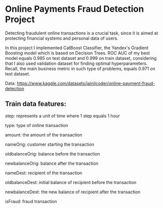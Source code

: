 # Online Payments Fraud Detection Project

Detecting fraudulent online transactions is a crucial task, since it is aimed at protecting financial systems and personal data of users.

In this project I implemented CatBoost Classifier, the Yandex's Gradient Boosting model which is based on Decision Trees. ROC AUC of my best model equals 0.985 on test dataset and 0.999 on train dataset, considering that I also used validation dataset for finding optimal hyperparameters. Recall, the main business metric in such type of problems, equals 0.971 on test dataset.

Data: https://www.kaggle.com/datasets/jainilcoder/online-payment-fraud-detection

## Train data features: 

step: represents a unit of time where 1 step equals 1 hour

type: type of online transaction

amount: the amount of the transaction

nameOrig: customer starting the transaction

oldbalanceOrig: balance before the transaction

newbalanceOrig: balance after the transaction

nameDest: recipient of the transaction

oldbalanceDest: initial balance of recipient before the transaction

newbalanceDest: the new balance of recipient after the transaction

isFraud: fraud transaction
